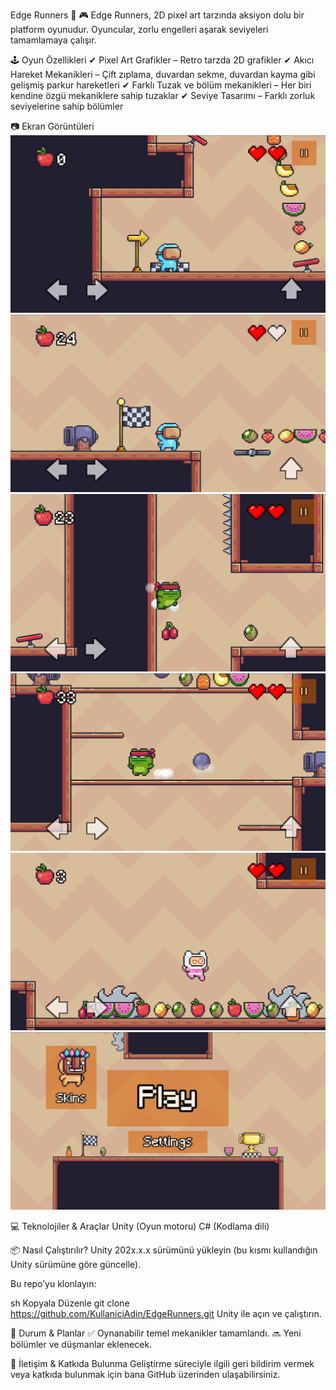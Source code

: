 Edge Runners 🚀
🎮 Edge Runners, 2D pixel art tarzında aksiyon dolu bir platform oyunudur. Oyuncular, zorlu engelleri aşarak seviyeleri tamamlamaya çalışır.

🕹️ Oyun Özellikleri
✔ Pixel Art Grafikler – Retro tarzda 2D grafikler
✔ Akıcı Hareket Mekanikleri – Çift zıplama, duvardan sekme, duvardan kayma gibi gelişmiş parkur hareketleri
✔ Farklı Tuzak ve bölüm mekanikleri – Her biri kendine özgü mekaniklere sahip tuzaklar
✔ Seviye Tasarımı – Farklı zorluk seviyelerine sahip bölümler

📷 Ekran Görüntüleri
![Deneme](images/1080p.png)
![Deneme](images/1080p_2.png)
![Deneme](images/1080p_3.png)
![Deneme](images/1080p_4.png)
![Deneme](images/1080p_6.png)
![Deneme](images/16_9_oran_1.png)

💻 Teknolojiler & Araçlar
Unity (Oyun motoru)
C# (Kodlama dili)

📦 Nasıl Çalıştırılır?
Unity 202x.x.x sürümünü yükleyin (bu kısmı kullandığın Unity sürümüne göre güncelle).

Bu repo’yu klonlayın:

sh
Kopyala
Düzenle
git clone https://github.com/KullaniciAdin/EdgeRunners.git
Unity ile açın ve çalıştırın.

📌 Durum & Planlar
✅ Oynanabilir temel mekanikler tamamlandı.
🔜 Yeni bölümler ve düşmanlar eklenecek.

📩 İletişim & Katkıda Bulunma
Geliştirme süreciyle ilgili geri bildirim vermek veya katkıda bulunmak için bana GitHub üzerinden ulaşabilirsiniz.
